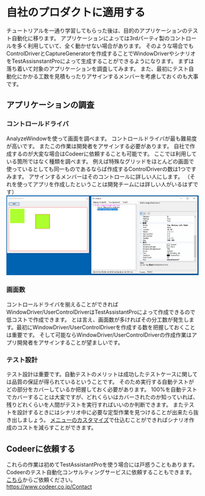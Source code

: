# 自社のプロダクトに適用する

チュートリアルを一通り学習してもらった後は、目的のアプリケーションのテスト自動化に移ります。
アプリケーションによっては3rdパーティ製のコントロールを多く利用していて、全く動かせない場合があります。
そのような場合でもControlDriverとCaptureGeneratorを作成することでWindowDriverやシナリオをTestAssisnstantProによって生成することができるようになります。
まずは落ち着いて対象のアプリケーションを調査してみます。
また、最初にテスト自動化にかかる工数を見積もったりアサインするメンバーを考慮しておくのも大事です。

## アプリケーションの調査

### コントロールドライバ
AnalyzeWindowを使って画面を調べます。
コントロールドライバが最も難易度が高いです。
またこの作業は開発者をアサインする必要があります。
自社で作成するのが大変な場合はCodeerに依頼することも可能です。
ここでは利用している箇所ではなく種類を調べます。
例えば特殊なグリッドをほとんどの画面で使っているとしても同一ものであるならば作成するControlDriverの数は1つですみます。
アサインするメンバーはそのコントロールに詳しい人にします。
（それを使ってアプリを作成したということは開発チームには詳しい人がいるはずです）
![CheckControlDriver.png](../Img/CheckControlDriver.png)

### 画面数
コントロールドライバを揃えることができればWindowDriver/UserControlDriverはTestAssistantProによって作成できるので低コストで作成できます。
とは言え、画面数が多ければその分工数が発生します。最初にWindowDriver/UserControlDriverを作成する数を把握しておくことは重要です。
そして可能ならWindowDriver/UserControlDriverの作成作業はアプリ開発者をアサインすることが望ましいです。

### テスト設計
テスト設計は重要です。自動テストのメリットは成功したテストケースに関しては品質の保証が得られているということです。
そのため実行する自動テストがどの部分をカバーしているか把握しておく必要があります。
100%を自動テストでカバーすることは大変ですが、どれくらいはカバーされたのか知っていれば、残りどれくらいを人間がテストを実行すればいいのか判断できます。
またテストを設計するときにはシナリオ中に必要な定型作業を見つけることが出来たら抜き出しましょう。
[メニューのカスタマイズ](../feature/CustomizeCaptureWindow.md)で仕込むことができればシナリオ作成のコストを減らすことができます。

## Codeerに依頼する
これらの作業は初めてTestAssistantProを使う場合には戸惑うこともあります。
Codeerのテスト自動化コンサルティングサービスに依頼することもできます。
[こちら](https://www.codeer.co.jp/Contact)からご依頼ください。
<br>
https://www.codeer.co.jp/Contact